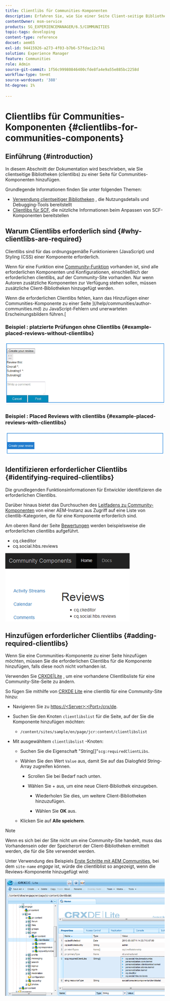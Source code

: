 ```yaml
---
title: Clientlibs für Communities-Komponenten
description: Erfahren Sie, wie Sie einer Seite Client-seitige Bibliotheken (clientlibs) hinzufügen, damit Sie Nutzungsdetails erfassen und Debugging-Tools für Communities-Komponenten verwenden können.
contentOwner: msm-service
products: SG_EXPERIENCEMANAGER/6.5/COMMUNITIES
topic-tags: developing
content-type: reference
docset: aem65
exl-id: 94415926-a273-4f03-b7b6-57fdac12c741
solution: Experience Manager
feature: Communities
role: Admin
source-git-commit: 1f56c99980846400cfde8fa4e9a55e885bc2258d
workflow-type: tm+mt
source-wordcount: '388'
ht-degree: 1%

---
```


# Clientlibs für Communities-Komponenten {#clientlibs-for-communities-components}

## Einführung {#introduction}

In diesem Abschnitt der Dokumentation wird beschrieben, wie Sie clientseitige Bibliotheken (clientlibs) zu einer Seite für Communities-Komponenten hinzufügen.

Grundlegende Informationen finden Sie unter folgenden Themen:

* [Verwendung clientseitiger Bibliotheken](/help/sites-developing/clientlibs.md) , die Nutzungsdetails und Debugging-Tools bereitstellt
* [Clientlibs für SCF](/help/communities/client-customize.md#clientlibs), die nützliche Informationen beim Anpassen von SCF-Komponenten bereitstellen


## Warum Clientlibs erforderlich sind {#why-clientlibs-are-required}

Clientlibs sind für das ordnungsgemäße Funktionieren (JavaScript) und Styling (CSS) einer Komponente erforderlich.

Wenn für eine Funktion eine [Community-Funktion](/help/communities/functions.md) vorhanden ist, sind alle erforderlichen Komponenten und Konfigurationen, einschließlich der erforderlichen clientlibs, auf der Community-Site vorhanden. Nur wenn Autoren zusätzliche Komponenten zur Verfügung stehen sollen, müssen zusätzliche Client-Bibliotheken hinzugefügt werden.

Wenn die erforderlichen Clientlibs fehlen, kann das Hinzufügen einer Communities-Komponente zu einer Seite ](/help/communities/author-communities.md) zu JavaScript-Fehlern und unerwarteten Erscheinungsbildern führen.[

### Beispiel : platzierte Prüfungen ohne Clientlibs {#example-placed-reviews-without-clientlibs}

![platzierte Rezensionen](assets/placed-reviews.png)

### Beispiel : Placed Reviews with clientlibs {#example-placed-reviews-with-clientlibs}

![review-clientlibs](assets/reviews-clientlibs.png)

## Identifizieren erforderlicher Clientlibs {#identifying-required-clientlibs}

Die grundlegenden Funktionsinformationen für Entwickler identifizieren die erforderlichen Clientlibs.

Darüber hinaus bietet das Durchsuchen des [Leitfadens zu Community-Komponenten](/help/communities/components-guide.md) von einer AEM-Instanz aus Zugriff auf eine Liste von clientlib-Kategorien, die für eine Komponente erforderlich sind.

Am oberen Rand der Seite [Bewertungen](https://localhost:4502/content/community-components/en/reviews.html) werden beispielsweise die erforderlichen clientlibs aufgeführt.

* cq.ckeditor
* cq.social.hbs.reviews

![clientlibs-views](assets/clientlibs-reviews.png)

## Hinzufügen erforderlicher Clientlibs {#adding-required-clientlibs}

Wenn Sie eine Communities-Komponente zu einer Seite hinzufügen möchten, müssen Sie die erforderlichen Clientlibs für die Komponente hinzufügen, falls diese noch nicht vorhanden ist.

Verwenden Sie [CRXDE|Lite](#using-crxde-lite) , um eine vorhandene Clientlibsliste für eine Community-Site-Seite zu ändern.

So fügen Sie mithilfe von [CRXDE Lite](/help/sites-developing/developing-with-crxde-lite.md) eine clientlib für eine Community-Site hinzu:

* Navigieren Sie zu [https://&lt;Server>:&lt;Port>/crx/de](https://localhost:4502/crx/de).
* Suchen Sie den Knoten `clientlibslist` für die Seite, auf der Sie die Komponente hinzufügen möchten:

   * `/content/sites/sample/en/page/jcr:content/clientlibslist`

* Mit ausgewähltem `clientlibslist` -Knoten:

   * Suchen Sie die Eigenschaft &quot;String[]&quot;`scg:requiredClientLibs`.
   * Wählen Sie den Wert `Value` aus, damit Sie auf das Dialogfeld String-Array zugreifen können.

      * Scrollen Sie bei Bedarf nach unten.
      * Wählen Sie + aus, um eine neue Client-Bibliothek einzugeben.

         * Wiederholen Sie dies, um weitere Client-Bibliotheken hinzuzufügen.

         * Wählen Sie **OK** aus.

   * Klicken Sie auf **Alle speichern**.

>[!NOTE]
>
>Wenn es sich bei der Site nicht um eine Community-Site handelt, muss das Vorhandensein oder der Speicherort der Client-Bibliotheken ermittelt werden, die für die Site verwendet werden.

Unter Verwendung des Beispiels [Erste Schritte mit AEM Communities](/help/communities/getting-started.md), bei dem `site-name` *engage* ist, würde die clientliblist so angezeigt, wenn die Reviews-Komponente hinzugefügt wird:

![review-component](assets/review-component.png)
